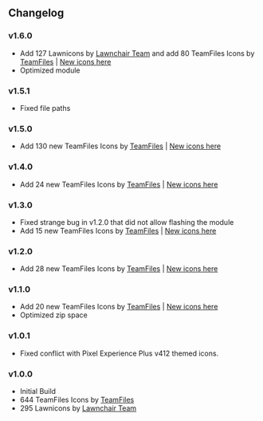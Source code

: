 ## Changelog

### v1.6.0
- Add 127 Lawnicons by [Lawnchair Team](https://github.com/LawnchairLauncher/lawnicons "Lawnchair GitHub") and add 80 TeamFiles Icons by [TeamFiles](https://t.me/modulesrepo "Modules Repository | Team Files™") | [New icons here](https://github.com/Syoker/ExtraThemedIcons/blob/main/newicons.md#v160 "New icons for version v1.6.0")
- Optimized module

### v1.5.1
- Fixed file paths

### v1.5.0
- Add 130 new TeamFiles Icons by [TeamFiles](https://t.me/modulesrepo "Modules Repository | Team Files™") | [New icons here](https://github.com/Syoker/ExtraThemedIcons/blob/main/newicons.md#v150 "New icons for version v1.5.0")

### v1.4.0
- Add 24 new TeamFiles Icons by [TeamFiles](https://t.me/modulesrepo "Modules Repository | Team Files™") | [New icons here](https://github.com/Syoker/ExtraThemedIcons/blob/main/newicons.md#v140 "New icons for version v1.4.0")

### v1.3.0
- Fixed strange bug in v1.2.0 that did not allow flashing the module
- Add 15 new TeamFiles Icons by [TeamFiles](https://t.me/modulesrepo "Modules Repository | Team Files™") | [New icons here](https://github.com/Syoker/ExtraThemedIcons/blob/main/newicons.md#v130 "New icons for version v1.3.0")

### v1.2.0
- Add 28 new TeamFiles Icons by [TeamFiles](https://t.me/modulesrepo "Modules Repository | Team Files™") | [New icons here](https://github.com/Syoker/ExtraThemedIcons/blob/main/newicons.md#v120 "New icons for version v1.2.0")

### v1.1.0
- Add 20 new TeamFiles Icons by [TeamFiles](https://t.me/modulesrepo "Modules Repository | Team Files™") | [New icons here](https://github.com/Syoker/ExtraThemedIcons/blob/main/newicons.md#v110 "New icons for version v1.1.0")
- Optimized zip space

### v1.0.1
- Fixed conflict with Pixel Experience Plus v412 themed icons.

### v1.0.0
- Initial Build
- 644 TeamFiles Icons by [TeamFiles](https://t.me/modulesrepo "Modules Repository | Team Files™")
- 295 Lawnicons by [Lawnchair Team](https://github.com/LawnchairLauncher/lawnicons "Lawnchair GitHub")